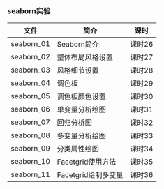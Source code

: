 ### seaborn实验

|文件|简介|课时|
|---|---|---|
|seaborn_01|Seaborn简介|课时26|
|seaborn_02|整体布局风格设置|课时27|
|seaborn_03|风格细节设置|课时28|
|seaborn_04|调色板|课时29|
|seaborn_05|调色板颜色设置|课时30|
|seaborn_06|单变量分析绘图|课时31|
|seaborn_07|回归分析图|课时32|
|seaborn_08|多变量分析绘图|课时33|
|seaborn_09|分类属性绘图|课时34|
|seaborn_10|Facetgrid使用方法|课时35|
|seaborn_11|Facetgrid绘制多变量|课时36|